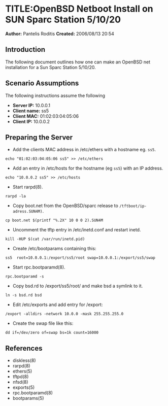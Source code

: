 # TITLE:OpenBSD Netboot Install on SUN Sparc Station 5/10/20
**Author:** Pantelis Roditis
**Created:** 2006/08/13 20:54

## Introduction
The following document outlines how one can make an OpenBSD net installation for a Sun Sparc Station 5/10/20.

## Scenario Assumptions
The following instructions assume the following
  * **Server IP:** 10.0.0.1
  * **Client name:** ss5
  * **Client MAC:** 01:02:03:04:05:06
  * **Client IP:** 10.0.0.2

## Preparing the Server

* Add the clients MAC address in /etc/ethers with a hostname eg. `ss5`.
```
echo "01:02:03:04:05:06 ss5" >> /etc/ethers
```

* Add an entry in /etc/hosts for the hostname (eg `ss5`) with an IP address.
```
echo "10.0.0.2 ss5" >> /etc/hosts
```

* Start rarpd(8).
```
rarpd -la
```

* Copy boot.net from the OpenBSD/sparc release to `/tftboot/ip-adress.SUN4M)`.
```
cp boot.net $(printf "%.2X" 10 0 0 2).SUN4M
```

* Uncomment the tftp entry in /etc/inetd.conf and restart inetd.
```
kill -HUP $(cat /var/run/inetd.pid)
```

* Create /etc/bootparams containing this:
```
ss5  root=10.0.0.1:/export/ss5/root swap=10.0.0.1:/export/ss5/swap
```

* Start rpc.bootparamd(8).
```
rpc.bootparamd -s
```

* Copy bsd.rd to /export/ss5/root/ and make bsd a symlink to it.
```
ln -s bsd.rd bsd
```

* Edit /etc/exports and add entry for /export:
```
/export -alldirs -network 10.0.0 -mask 255.255.255.0
```

* Create the swap file like this:
```
dd if=/dev/zero of=swap bs=1k count=16000
```

## References
  * diskless(8)
  * rarpd(8)
  * ethers(5)
  * tftpd(8)
  * nfsd(8)
  * exports(5)
  * rpc.bootparamd(8)
  * bootparams(5)
